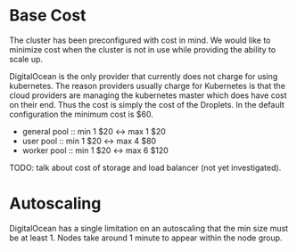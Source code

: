# Base Cost

The cluster has been preconfigured with cost in mind. We would like to
minimize cost when the cluster is not in use while providing the
ability to scale up.

DigitalOcean is the only provider that currently does not charge for
using kubernetes. The reason providers usually charge for Kubernetes
is that the cloud providers are managing the kubernetes master which
does have cost on their end. Thus the cost is simply the cost of the
Droplets. In the default configuration the minimum cost is \$60.

- general pool :: min 1 $20 <-> max 1 $20
- user pool :: min 1 $20 <-> max 4 $80
- worker pool :: min 1 $20 <-> max 6 $120

TODO: talk about cost of storage and load balancer (not yet
investigated).

# Autoscaling

DigitalOcean has a single limitation on an autoscaling that the min size
must be at least 1. Nodes take around 1 minute to appear within the
node group.
